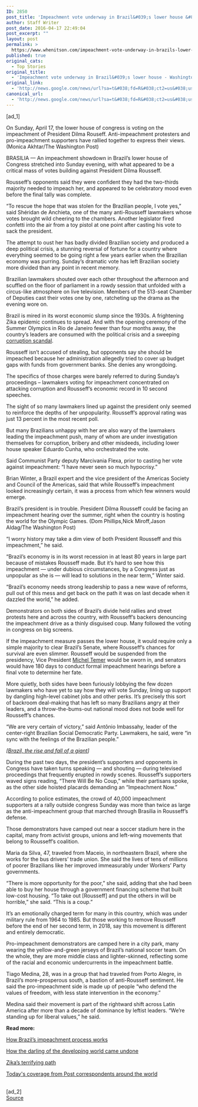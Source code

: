 ```yaml
---
ID: 2850
post_title: 'Impeachment vote underway in Brazil&#039;s lower house &#8211; Washington Post'
author: Staff Writer
post_date: 2016-04-17 22:49:04
post_excerpt: ""
layout: post
permalink: >
  https://www.whenitson.com/impeachment-vote-underway-in-brazils-lower-house-washington-post/
published: true
original_cats:
  - Top Stories
original_title:
  - 'Impeachment vote underway in Brazil&#039;s lower house - Washington Post'
original_link:
  - 'http://news.google.com/news/url?sa=t&#038;fd=R&#038;ct2=us&#038;usg=AFQjCNFDJ76scT77TtsHTwtFbga_y9Kzrg&#038;clid=c3a7d30bb8a4878e06b80cf16b898331&#038;cid=52779086036104&#038;ei=3xIUV4jZGYKXwQG__4yYCQ&#038;url=https://www.washingtonpost.com/world/the_americas/brazil-tense-ahead-of-impeachment-vote/2016/04/17/1850c980-0187-11e6-8bb1-f124a43f84dc_story.html'
canonical_url:
  - 'http://news.google.com/news/url?sa=t&#038;fd=R&#038;ct2=us&#038;usg=AFQjCNFDJ76scT77TtsHTwtFbga_y9Kzrg&#038;clid=c3a7d30bb8a4878e06b80cf16b898331&#038;cid=52779086036104&#038;ei=3xIUV4jZGYKXwQG__4yYCQ&#038;url=https://www.washingtonpost.com/world/the_americas/brazil-tense-ahead-of-impeachment-vote/2016/04/17/1850c980-0187-11e6-8bb1-f124a43f84dc_story.html'
---
```

 [ad_1]
<br><div readability="36">  <p> <span class="pb-caption">On Sunday, April 17, the lower house of congress is voting on the impeachment of President Dilma Rouseff. Anti-impeachment protesters and pro-impeachment supporters have rallied together to express their views. (Monica Akhtar/The Washington Post)</span> </p> </div><div id=""><p> <span class="dateline">BRASILIA —</span> An impeachment showdown in Brazil’s lower house of Congress stretched into Sunday evening, with what appeared to be a critical mass of votes building against President Dilma Rousseff.</p> <p> Rousseff’s opponents said they were confident they had the two-thirds majority needed to impeach her, and appeared to be celebratory mood even before the final tally was complete.</p> <p> “To rescue the hope that was stolen for the Brazilian people, I vote yes,” said Shéridan de Anchieta, one of the many anti-Rousseff lawmakers whose votes brought wild cheering to the chambers. Another legislator fired confetti into the air from a toy pistol at one point after casting his vote to sack the president.</p> <p> The attempt to oust her has badly divided Brazilian society and produced a deep political crisis, a stunning reversal of fortune for a country where everything seemed to be going right a few years earlier when the Brazilian economy was purring. Sunday’s dramatic vote has left Brazilian society more divided than any point in recent memory.</p> <p> Brazilian lawmakers shouted over each other throughout the afternoon and scuffled on the floor of parliament in a rowdy session that unfolded with a circus-like atmosphere on live television. Members of the 513-seat Chamber of Deputies cast their votes one by one, ratcheting up the drama as the evening wore on.</p> <p> Brazil is mired in its worst economic slump since the 1930s. A frightening Zika epidemic continues to spread. And with the opening ceremony of the Summer Olympics in Rio de Janeiro fewer than four months away, the country’s leaders are consumed with the political crisis and a sweeping <a href="https://www.washingtonpost.com/world/the_americas/how-brazil-the-darling-of-the-developing-world-came-undone/2016/04/14/40ee9356-fab4-11e5-813a-90ab563f0dde_story.html?tid=pm_world_pop_b">corruption scandal</a>.</p> <p> Rousseff isn’t accused of stealing, but opponents say she should be impeached because her administration allegedly tried to cover up budget gaps with funds from government banks. She denies any wrongdoing.</p> <p>The specifics of those charges were barely referred to during Sunday’s proceedings – lawmakers voting for impeachment concentrated on attacking corruption and Rousseff’s economic record in 10 second speeches.</p> <p>The sight of so many lawmakers lined up against the president only seemed to reinforce the depths of her unpopularity. Rousseff’s approval rating was just 13 percent in the most recent poll.</p> <p> But many Brazilians unhappy with her are also wary of the lawmakers leading the impeachment push, many of whom are under investigation themselves for corruption, bribery and other misdeeds, including lower house speaker Eduardo Cunha, who orchestrated the vote.</p> <p> Said Communist Party deputy Marcivania Flexa, prior to casting her vote against impeachment: “I have never seen so much hypocrisy.”</p> <p>Brian Winter, a Brazil expert and the vice president of the Americas Society and Council of the Americas, said that while Rousseff’s impeachment looked increasingly certain, it was a process from which few winners would emerge.</p><div class="inline-content inline-video" readability="37">  <p> <span class="pb-caption">Brazil’s president is in trouble. President Dilma Rousseff could be facing an impeachment hearing over the summer, right when the country is hosting the world for the Olympic Games. (Dom Phillips,Nick Miroff,Jason Aldag/The Washington Post)</span> </p> </div> <p>“I worry history may take a dim view of both President Rousseff and this impeachment,” he said. </p> <p>“Brazil’s economy is in its worst recession in at least 80 years in large part because of mistakes Rousseff made. But it’s hard to see how this impeachment — under dubious circumstances, by a Congress just as unpopular as she is — will lead to solutions in the near term,” Winter said.</p> <p>“Brazil’s economy needs strong leadership to pass a new wave of reforms, pull out of this mess and get back on the path it was on last decade when it dazzled the world,” he added.</p> <p>Demonstrators on both sides of Brazil’s divide held rallies and street protests here and across the country, with Rousseff’s backers denouncing the impeachment drive as a thinly disguised coup. Many followed the voting in congress on big screens. </p>  <p> If the impeachment measure passes the lower house, it would require only a simple majority to clear Brazil’s Senate, where Rousseff’s chances for survival are even slimmer. Rousseff would be suspended from the presidency, Vice President <a href="https://www.washingtonpost.com/news/worldviews/wp/2016/04/16/does-brazils-vice-president-want-the-top-job-a-bit-too-much-brazilians-ask/">Michel Temer</a> would be sworn in, and senators would have 180 days to conduct formal impeachment hearings before a final vote to determine her fate.</p> <p> More quietly, both sides have been furiously lobbying the few dozen lawmakers who have yet to say how they will vote Sunday, lining up support by dangling high-level cabinet jobs and other perks. It’s precisely this sort of backroom deal-making that has left so many Brazilians angry at their leaders, and a throw-the-bums-out national mood does not bode well for Rousseff’s chances.</p> <p> “We are very certain of victory,” said Antônio Imbassahy, leader of the center-right Brazilian Social Democratic Party. Lawmakers, he said, were “in sync with the feelings of the Brazilian people.”</p> <p channel="wp.com" class="interstitial-link"> <i>[<a href="https://www.washingtonpost.com/world/the_americas/how-brazil-the-darling-of-the-developing-world-came-undone/2016/04/14/40ee9356-fab4-11e5-813a-90ab563f0dde_story.html?tid=pm_world_pop_b">Brazil, the rise and fall of a giant</a>]</i> </p> <p> During the past two days, the president’s supporters and opponents in Congress have taken turns speaking — and shouting — during televised proceedings that frequently erupted in rowdy scenes. Rousseff’s supporters waved signs reading, “There Will Be No Coup,” while their partisans spoke, as the other side hoisted placards demanding an “Impeachment Now.”</p> <p> According to police estimates, the crowd of 40,000 impeachment supporters at a rally outside congress Sunday was more than twice as large as the anti-impeachment group that marched through Brasilia in Rousseff’s defense.</p> <p> Those demonstrators have camped out near a soccer stadium here in the capital, many from activist groups, unions and left-wing movements that belong to Rousseff’s coalition.</p> <p> Maria da Silva, 47, traveled from Maceio, in northeastern Brazil, where she works for the bus drivers’ trade union. She said the lives of tens of millions of poorer Brazilians like her improved immeasurably under Workers’ Party governments.</p> <p> “There is more opportunity for the poor,” she said, adding that she had been able to buy her house through a government financing scheme that built low-cost housing. “To take out [Rousseff] and put the others in will be horrible,” she said. “This is a coup.”</p> <p> It’s an emotionally charged term for many in this country, which was under military rule from 1964 to 1985. But those working to remove Rousseff before the end of her second term, in 2018, say this movement is different and entirely democratic.</p> <p> Pro-impeachment demonstrators are camped here in a city park, many wearing the yellow-and-green jerseys of Brazil’s national soccer team. On the whole, they are more middle class and lighter-skinned, reflecting some of the racial and economic undercurrents in the impeachment battle.</p> <p> Tiago Medina, 28, was in a group that had traveled from Porto Alegre, in Brazil’s more-prosperous south, a bastion of anti-Rousseff sentiment. He said the pro-impeachment side is made up of people “who defend the values of freedom, with less state intervention in the economy.”</p> <p> Medina said their movement is part of the rightward shift across Latin America after more than a decade of dominance by leftist leaders. “We’re standing up for liberal values,” he said.</p> <p channel="wp.com" class="interstitial-link"> <b>Read more:</b> </p> <p channel="wp.com" class="interstitial-link"> <a href="https://www.washingtonpost.com/news/worldviews/wp/2016/04/16/how-brazils-impeachment-process-works/">How Brazil’s impeachment process works</a> </p> <p channel="wp.com" class="interstitial-link"> <a href="https://www.washingtonpost.com/world/the_americas/how-brazil-the-darling-of-the-developing-world-came-undone/2016/04/14/40ee9356-fab4-11e5-813a-90ab563f0dde_story.html?tid=pm_pop_b">How the darling of the developing world came undone</a> </p> <p channel="wp.com" class="interstitial-link"> <a href="https://www.washingtonpost.com/news/world/wp/2016/03/25/kim-conley-zika-virus-rio-olympics/?tid=a_inl">Zika’s terrifying path</a> </p> <p channel="wp.com" class="interstitial-link"> <a href="http://www.washingtonpost.com/world">Today's coverage from Post correspondents around the world</a> </p> </div>
<br>[ad_2]
<br><a href="http://news.google.com/news/url?sa=t&#038;fd=R&#038;ct2=us&#038;usg=AFQjCNFDJ76scT77TtsHTwtFbga_y9Kzrg&#038;clid=c3a7d30bb8a4878e06b80cf16b898331&#038;cid=52779086036104&#038;ei=3xIUV4jZGYKXwQG__4yYCQ&#038;url=https://www.washingtonpost.com/world/the_americas/brazil-tense-ahead-of-impeachment-vote/2016/04/17/1850c980-0187-11e6-8bb1-f124a43f84dc_story.html">Source </a>